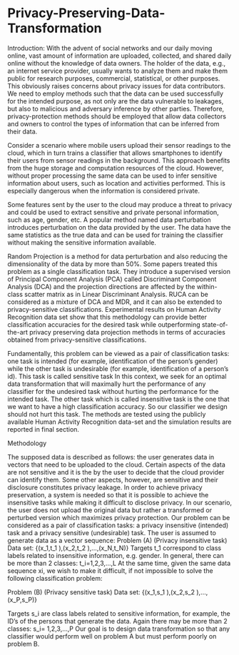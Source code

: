 # Privacy-Preserving-Data-Transformation

Introduction:
With the advent of social networks and our daily moving online, vast amount of information are uploaded, collected, and shared daily online without the knowledge of data owners. The holder of the data, e.g., an internet service provider, usually wants to analyze them and make them public for research purposes, commercial, statistical, or other purposes. This obviously raises concerns about privacy issues for data contributors. We need to employ methods such that the data can be used successfully for the intended purpose, as not only are the data vulnerable to leakages, but also to malicious and adversary inference by other parties. Therefore,  privacy-protection methods should be employed that allow data collectors and owners to control the types of information that can be inferred from their data.

 Consider a scenario where mobile users upload their sensor readings to the cloud, which in turn trains a classifier that allows smartphones to identify their users from sensor readings in the background. This approach benefits from the huge storage and computation resources of the cloud. However, without proper processing the same data can be used to infer sensitive information about users, such as location and activities performed. This is especially dangerous when the information is considered private.

 Some features sent by the user to the cloud may produce a threat to privacy and could be used to extract sensitive and private personal information, such as age, gender, etc. A popular method named data perturbation introduces perturbation on the data provided by the user. The data have the same statistics as the true data and can be used for training the classifier without making the sensitive information available.

Random Projection is a method for data perturbation and also reducing the dimensionality of the data by more than 50%. Some papers treated this problem as a single classification task. They introduce a supervised version of Principal Component Analysis (PCA) called Discriminant Component Analysis (DCA) and the projection directions are affected by the within-class scatter matrix as in Linear Discriminant Analysis. RUCA can be considered as a mixture of DCA and MDR, and it can also be extended to privacy-sensitive classifications. Experimental results on Human Activity Recognition data set show that this methodology can provide better classification accuracies for the desired task while outperforming state-of-the-art privacy preserving data projection methods in terms of accuracies obtained from privacy-sensitive classifications.

Fundamentally, this problem can be viewed as a pair of classification tasks: one task is intended (for example, identification of the person’s gender) while the other task is undesirable (for example, identification of a person’s id). This task is called sensitive task In this context, we seek for an optimal data transformation that will maximally hurt the performance of any classifier for the undesired task without hurting the performance for the intended task. The other task which is called insensitive task is the one that we want to have a high classification accuracy. So our classifier we design should not hurt this task.
The methods are tested using the publicly available Human Activity Recognition data-set and the simulation results are reported in final section.

Methodology

The supposed data is described as follows: the user generates data in vectors that need to be uploaded to the cloud. Certain aspects of the data are not sensitive and it is the by the user to decide that the cloud provider can identify them. Some other aspects, however, are sensitive and their disclosure constitutes privacy leakage. In order to achieve privacy preservation, a system is needed so that it is possible to achieve the insensitive tasks while making it difficult to disclose privacy. In our scenario, the user does not upload the original data but rather a transformed or perturbed version which maximizes privacy protection. Our problem can be considered as a pair of classification tasks: a privacy insensitive (intended) task and a privacy sensitive (undesirable) task. The user is assumed to generate data as a vector sequence: 
Problem (A) (Privacy insensitive task)
Data set: {(x_1,t_1 ),(x_2,t_2 ),…,(x_N,t_N)}
Targets t_1 correspond to class labels related to insensitive information, e.g. gender. In general, there can be more than 2 classes: t_i=1,2,3,…,L
At the same time, given the same data sequence xi, we wish to make it difficult, if not impossible to solve the following classification problem:

Problem (B) (Privacy sensitive task)
Data set: {(x_1,s_1 ),(x_2,s_2 ),…,(x_P,s_P)}

Targets s_i are class labels related to sensitive information, for example, the ID’s of the persons that generate the data. Again there may be more than 2 classes: s_i= 1,2,3,…,P Our goal is to design data transformation so that any classifier would perform well on problem A but must perform poorly on problem B.
